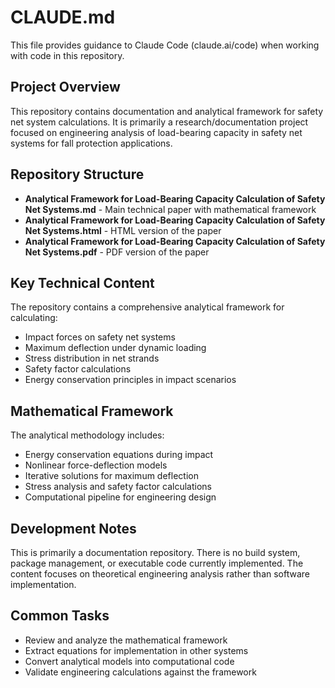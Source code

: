 # CLAUDE.md

This file provides guidance to Claude Code (claude.ai/code) when working with code in this repository.

## Project Overview

This repository contains documentation and analytical framework for safety net system calculations. It is primarily a research/documentation project focused on engineering analysis of load-bearing capacity in safety net systems for fall protection applications.

## Repository Structure

- **Analytical Framework for Load-Bearing Capacity Calculation of Safety Net Systems.md** - Main technical paper with mathematical framework
- **Analytical Framework for Load-Bearing Capacity Calculation of Safety Net Systems.html** - HTML version of the paper
- **Analytical Framework for Load-Bearing Capacity Calculation of Safety Net Systems.pdf** - PDF version of the paper

## Key Technical Content

The repository contains a comprehensive analytical framework for calculating:
- Impact forces on safety net systems
- Maximum deflection under dynamic loading
- Stress distribution in net strands
- Safety factor calculations
- Energy conservation principles in impact scenarios

## Mathematical Framework

The analytical methodology includes:
- Energy conservation equations during impact
- Nonlinear force-deflection models
- Iterative solutions for maximum deflection
- Stress analysis and safety factor calculations
- Computational pipeline for engineering design

## Development Notes

This is primarily a documentation repository. There is no build system, package management, or executable code currently implemented. The content focuses on theoretical engineering analysis rather than software implementation.

## Common Tasks

- Review and analyze the mathematical framework
- Extract equations for implementation in other systems
- Convert analytical models into computational code
- Validate engineering calculations against the framework
